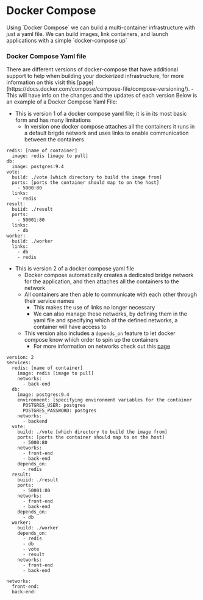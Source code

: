 <h1>Docker Compose</h1>
Using `Docker Compose` we can build a multi-container infrastructure with just a yaml file. We can build images, link containers, and launch applications with a simple `docker-compose up`
<h3>Docker Compose Yaml file</h3>
There are different versions of docker-compose that have additional support to help when building your dockerized infrastructure, for more information on this visit this [page](https://docs.docker.com/compose/compose-file/compose-versioning/).
  - This will have info on the changes and the updates of each version
Below is an example of a Docker Compose Yaml File:


* This is version 1 of a docker compose yaml file; it is in its most basic form and has many limitations
  - In version one docker compose attaches all the containers it runs in a default brigde network and uses links to enable communication between the containers
```
redis: [name of container]
  image: redis [image to pull]
db: 
  image: postgres:9.4
vote:
  build: ./vote [which directory to build the image from]
  ports: [ports the container should map to on the host]
    - 5000:80
  links:
    - redis
result:
  buiid: ./result
  ports:
    - 50001:80
  links:
    - db
worker:
  build: ./worker
  links:
    - db
    - redis
```

* This is version 2 of a docker compose yaml file
  - Docker compose automatically creates a dedicated bridge network for the application, and then attaches all the containers to the network
  - All containers are then able to communicate with each other through their service names
    * This makes the use of links no longer necessary
    * We can also manage these networks, by defining them in the yaml file and specifying which of the defined networks, a container will have access to
  - This version also includes a `depends_on` feature to let docker compose know which order to spin up the containers
    * For more information on networks check out this [page](posts/vbox/2023-04-29-vbox-networking.md)
```
version: 2
services:
  redis: [name of container]
    image: redis [image to pull]
    networks:
      - back-end
  db:
    image: postgres:9.4
    environment: [specifying environment variables for the container
      POSTGRES_USER: postgres
      POSTGRES_PASSWORD: postgres
    networks:
      - backend
  vote:
    build: ./vote [which directory to build the image from]
    ports: [ports the container should map to on the host]
      - 5000:80
    networks:
      - front-end
      - back-end
    depends_on:
      - redis
  result:
    buiid: ./result
    ports:
      - 50001:80
    networks:
      - front-end
      - back-end
    depends_on:
      - db
  worker:
    build: ./worker
    depends_on: 
      - redis
      - db
      - vote
      - result
    networks:
      - front-end
      - back-end

networks:
  front-end:
  back-end:
```
